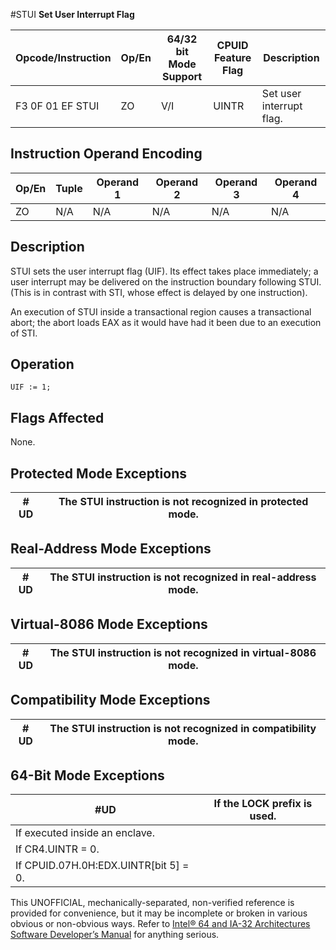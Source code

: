 #STUI
**Set User Interrupt Flag**

| Opcode/Instruction | Op/En | 64/32 bit Mode Support | CPUID Feature Flag | Description              |
| ------------------ | ----- | ---------------------- | ------------------ | ------------------------ |
| F3 0F 01 EF STUI   | ZO    | V/I                    | UINTR              | Set user interrupt flag. |

## Instruction Operand Encoding

| Op/En | Tuple | Operand 1 | Operand 2 | Operand 3 | Operand 4 |
| ----- | ----- | --------- | --------- | --------- | --------- |
| ZO    | N/A   | N/A       | N/A       | N/A       | N/A       |

## Description

STUI sets the user interrupt flag (UIF). Its effect takes place immediately; a user interrupt may be delivered on the instruction boundary following STUI. (This is in contrast with STI, whose effect is delayed by one instruction).

An execution of STUI inside a transactional region causes a transactional abort; the abort loads EAX as it would have had it been due to an execution of STI.

## Operation

```
UIF := 1;

```

## Flags Affected

None.

## Protected Mode Exceptions

| #​​​UD | The STUI instruction is not recognized in protected mode. |
| ------ | --------------------------------------------------------- |

## Real-Address Mode Exceptions

| #​​​UD | The STUI instruction is not recognized in real-address mode. |
| ------ | ------------------------------------------------------------ |

## Virtual-8086 Mode Exceptions

| #​​​UD | The STUI instruction is not recognized in virtual-8086 mode. |
| ------ | ------------------------------------------------------------ |

## Compatibility Mode Exceptions

| #​​​UD | The STUI instruction is not recognized in compatibility mode. |
| ------ | ------------------------------------------------------------- |

## 64-Bit Mode Exceptions

| #​​​UD                                | If the LOCK prefix is used. |
| ------------------------------------- | --------------------------- |
| If executed inside an enclave.        |
| If CR4.UINTR = 0.                     |
| If CPUID.07H.0H:EDX.UINTR[bit 5] = 0. |

This UNOFFICIAL, mechanically-separated, non-verified reference is provided for convenience, but it may be
incomplete or broken in various obvious or non-obvious
ways. Refer to [Intel® 64 and IA-32 Architectures Software Developer’s Manual](https://software.intel.com/en-us/download/intel-64-and-ia-32-architectures-sdm-combined-volumes-1-2a-2b-2c-2d-3a-3b-3c-3d-and-4) for anything serious.
